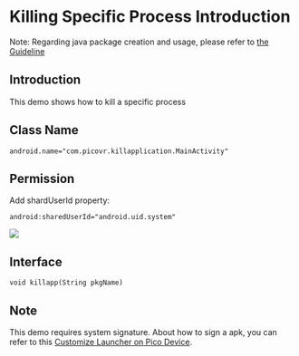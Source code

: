 # Killing Specific Process Introduction

Note: Regarding java package creation and usage, please refer to [the Guideline](https://github.com/picoxr/support/blob/master/How%20to%20use%20JAR%20file%20in%20Unity%20project%20on%20Pico%20Device.docx)

## Introduction  
This demo shows how to kill a specific process

## Class Name  
```
android.name="com.picovr.killapplication.MainActivity"
```

## Permission  
Add shardUserId property: 

```
android:sharedUserId="android.uid.system"
```

![](https://github.com/picoxr/LauncherWebVR/blob/master/01.png)

## Interface  
```
void killapp(String pkgName)
```

## Note
This demo requires system signature. About how to sign a apk, you can refer to this [Customize Launcher on Pico Device](https://github.com/picoxr/support/blob/master/Customize%20Launcher%20on%20Pico%20Device.docx?raw=true).


